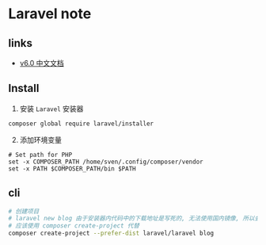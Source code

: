 # Laravel note

## links
- [v6.0 中文文档](https://learnku.com/docs/laravel/6.x/installation/5124)

## Install

1. 安装 `Laravel` 安装器
```bash
composer global require laravel/installer
```

2. 添加环境变量
```fish
# Set path for PHP
set -x COMPOSER_PATH /home/sven/.config/composer/vendor
set -x PATH $COMPOSER_PATH/bin $PATH
```

## cli

```bash
# 创建项目
# laravel new blog 由于安装器内代码中的下载地址是写死的, 无法使用国内镜像, 所以会非常慢
# 应该使用 composer create-project 代替
composer create-project --prefer-dist laravel/laravel blog
```

